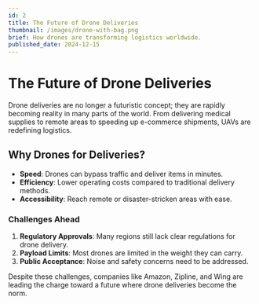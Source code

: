 ```yaml
---
id: 2
title: The Future of Drone Deliveries
thumbnail: /images/drone-with-bag.png
brief: How drones are transforming logistics worldwide.
published_date: 2024-12-15
---
```


# The Future of Drone Deliveries

Drone deliveries are no longer a futuristic concept; they are rapidly becoming reality in many parts of the world. From delivering medical supplies to remote areas to speeding up e-commerce shipments, UAVs are redefining logistics.

## Why Drones for Deliveries?
- **Speed**: Drones can bypass traffic and deliver items in minutes.
- **Efficiency**: Lower operating costs compared to traditional delivery methods.
- **Accessibility**: Reach remote or disaster-stricken areas with ease.

### Challenges Ahead
1. **Regulatory Approvals**: Many regions still lack clear regulations for drone delivery.
2. **Payload Limits**: Most drones are limited in the weight they can carry.
3. **Public Acceptance**: Noise and safety concerns need to be addressed.

Despite these challenges, companies like Amazon, Zipline, and Wing are leading the charge toward a future where drone deliveries become the norm.
